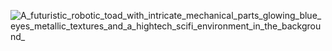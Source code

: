 ![A_futuristic_robotic_toad_with_intricate_mechanical_parts_glowing_blue_eyes_metallic_textures_and_a_hightech_scifi_environment_in_the_background_](https://github.com/user-attachments/assets/5033f526-a3f1-4bed-9d05-92f0b9868b08)
